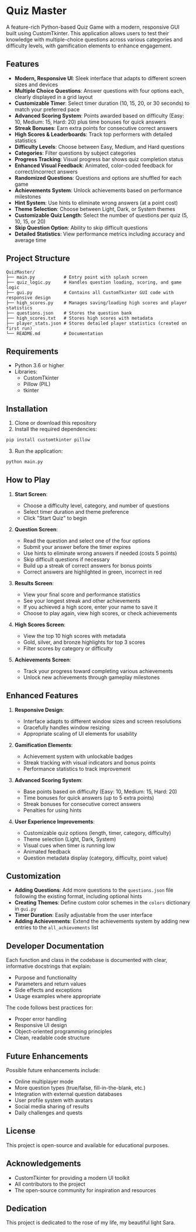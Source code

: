 # Quiz Master

A feature-rich Python-based Quiz Game with a modern, responsive GUI built using CustomTkinter. This application allows users to test their knowledge with multiple-choice questions across various categories and difficulty levels, with gamification elements to enhance engagement.

## Features

- **Modern, Responsive UI**: Sleek interface that adapts to different screen sizes and devices
- **Multiple Choice Questions**: Answer questions with four options each, clearly displayed in a grid layout
- **Customizable Timer**: Select timer duration (10, 15, 20, or 30 seconds) to match your preferred pace
- **Advanced Scoring System**: Points awarded based on difficulty (Easy: 10, Medium: 15, Hard: 20) plus time bonuses for quick answers
- **Streak Bonuses**: Earn extra points for consecutive correct answers
- **High Scores & Leaderboards**: Track top performers with detailed statistics
- **Difficulty Levels**: Choose between Easy, Medium, and Hard questions
- **Categories**: Filter questions by subject categories
- **Progress Tracking**: Visual progress bar shows quiz completion status
- **Enhanced Visual Feedback**: Animated, color-coded feedback for correct/incorrect answers
- **Randomized Questions**: Questions and options are shuffled for each game
- **Achievements System**: Unlock achievements based on performance milestones
- **Hint System**: Use hints to eliminate wrong answers (at a point cost)
- **Theme Selection**: Choose between Light, Dark, or System themes
- **Customizable Quiz Length**: Select the number of questions per quiz (5, 10, 15, or 20)
- **Skip Question Option**: Ability to skip difficult questions
- **Detailed Statistics**: View performance metrics including accuracy and average time

## Project Structure

```
QuizMaster/
├── main.py           # Entry point with splash screen
├── quiz_logic.py     # Handles question loading, scoring, and game logic
├── gui.py            # Contains all CustomTkinter GUI code with responsive design
├── high_scores.py    # Manages saving/loading high scores and player statistics
├── questions.json    # Stores the question bank
├── high_scores.txt   # Stores high scores with metadata
├── player_stats.json # Stores detailed player statistics (created on first run)
└── README.md         # Documentation
```

## Requirements

- Python 3.6 or higher
- Libraries:
  - CustomTkinter
  - Pillow (PIL)
  - tkinter

## Installation

1. Clone or download this repository
2. Install the required dependencies:

```bash
pip install customtkinter pillow
```

3. Run the application:

```bash
python main.py
```

## How to Play

1. **Start Screen**: 
   - Choose a difficulty level, category, and number of questions
   - Select timer duration and theme preference
   - Click "Start Quiz" to begin

2. **Question Screen**: 
   - Read the question and select one of the four options
   - Submit your answer before the timer expires
   - Use hints to eliminate wrong answers if needed (costs 5 points)
   - Skip difficult questions if necessary
   - Build up a streak of correct answers for bonus points
   - Correct answers are highlighted in green, incorrect in red

3. **Results Screen**: 
   - View your final score and performance statistics
   - See your longest streak and other achievements
   - If you achieved a high score, enter your name to save it
   - Choose to play again, view high scores, or check achievements

4. **High Scores Screen**: 
   - View the top 10 high scores with metadata
   - Gold, silver, and bronze highlights for top 3 scores
   - Filter scores by category or difficulty

5. **Achievements Screen**:
   - Track your progress toward completing various achievements
   - Unlock new achievements through gameplay milestones

## Enhanced Features

1. **Responsive Design**: 
   - Interface adapts to different window sizes and screen resolutions
   - Gracefully handles window resizing
   - Appropriate scaling of UI elements for usability

2. **Gamification Elements**:
   - Achievement system with unlockable badges
   - Streak tracking with visual indicators and bonus points
   - Performance statistics to track improvement

3. **Advanced Scoring System**:
   - Base points based on difficulty (Easy: 10, Medium: 15, Hard: 20)
   - Time bonuses for quick answers (up to 5 extra points)
   - Streak bonuses for consecutive correct answers
   - Penalties for using hints

4. **User Experience Improvements**:
   - Customizable quiz options (length, timer, category, difficulty)
   - Theme selection (Light, Dark, System)
   - Visual cues when timer is running low
   - Animated feedback
   - Question metadata display (category, difficulty, point value)

## Customization

- **Adding Questions**: Add more questions to the `questions.json` file following the existing format, including optional hints
- **Creating Themes**: Define custom color schemes in the `colors` dictionary in `gui.py`
- **Timer Duration**: Easily adjustable from the user interface
- **Adding Achievements**: Extend the achievements system by adding new entries to the `all_achievements` list

## Developer Documentation

Each function and class in the codebase is documented with clear, informative docstrings that explain:
- Purpose and functionality
- Parameters and return values
- Side effects and exceptions
- Usage examples where appropriate

The code follows best practices for:
- Proper error handling
- Responsive UI design
- Object-oriented programming principles
- Clean, readable code structure

## Future Enhancements

Possible future enhancements include:
- Online multiplayer mode
- More question types (true/false, fill-in-the-blank, etc.)
- Integration with external question databases
- User profile system with avatars
- Social media sharing of results
- Daily challenges and quests

## License

This project is open-source and available for educational purposes.

## Acknowledgements

- CustomTkinter for providing a modern UI toolkit
- All contributors to the project
- The open-source community for inspiration and resources

## Dedication

This project is dedicated to the rose of my life, my beautiful light Sara.
